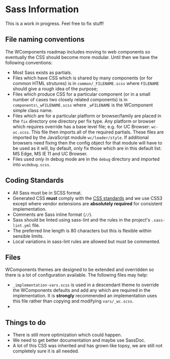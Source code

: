 # Sass Information

This is a work in progress. Feel free to fix stuff!

## File naming conventions

The WComponents roadmap includes moving to web components so eventually the CSS should become more modular. Until then we have the following conventions:

- Most Sass exists as partials.
- Files which have CSS which is shared by many components (or for common HTML strutures) is in `common/_FILENAME.scss` where `FILENAME` should give a rough idea of the purpose;
- Files which produce CSS for a particular component (or in a small number of cases two closely related components) is in `components\_wFILENAME.scss` where `_wFILENAME` is the WComponent  simple class name.
- Files which are for a particular platform or browser/family are placed in the `fix` directory one directory per fix type. Any platform or browser which requires override has a base level file; e.g. for UC Browser: `wc-uc.scss`. This file then imports all of the required partials. These files are imported by the JavaScript module `wc/loader/style`. If additional browsers need fixing then the config object for that module will have to be used as it will, by default, only fix those which are in this default list: MS Edge, MS IE 11 and UC Browser.
- Files used _only_ in debug mode are in the `debug` directory and imported into `wcdebug.scss`.

## Coding Standards

- All Sass must be in SCSS format.
- Generated CSS **must** comply with the [CSS standards](http://www.w3.org/Style/CSS/) and we use CSS3 except where vendor extensions are **absolutely required** for consistent implementation.
- Comments are Sass inline format (`//`).
- Sass should be linted using sass-lint and the rules in the project's `.sass-lint.yml` file.
- The preferred line length is 80 characters but this is flexible within sensible limits.
- Local variations in sass-lint rules are allowed but must be commented.

## Files

WComponents themes are designed to be extended and overridden so there is a lot of configuration available. The following files may help:

- `_implementation-vars.scss` is used in a descendant theme to override the WComponents defaults and add any which are required in the implementation. It is **strongly** recommended an implementation uses this file rather than copying and modifying `vars/_wc.scss`.
- 


## Things to do

- There is still more optimization which could happen.
- We need to get better documentation and maybe use SassDoc.
- A lot of this CSS was inherited and has grown like topsy, we are still not completely sure it is all needed.
